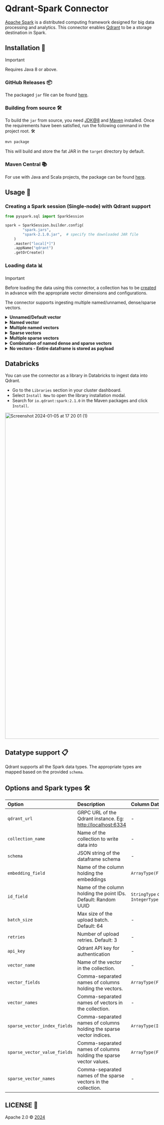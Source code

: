 # Qdrant-Spark Connector

[Apache Spark](https://spark.apache.org/) is a distributed computing framework designed for big data processing and analytics. This connector enables [Qdrant](https://qdrant.tech/) to be a storage destination in Spark.

## Installation 🚀

> [!IMPORTANT]  
> Requires Java 8 or above.

### GitHub Releases 📦

The packaged `jar` file can be found [here](https://github.com/qdrant/qdrant-spark/releases).

### Building from source 🛠️

To build the `jar` from source, you need [JDK@8](https://www.azul.com/downloads/#zulu) and [Maven](https://maven.apache.org/) installed.
Once the requirements have been satisfied, run the following command in the project root. 🛠️

```bash
mvn package
```

This will build and store the fat JAR in the `target` directory by default.

### Maven Central 📚

For use with Java and Scala projects, the package can be found [here](https://central.sonatype.com/artifact/io.qdrant/spark).

## Usage 📝

### Creating a Spark session (Single-node) with Qdrant support

```python
from pyspark.sql import SparkSession

spark = SparkSession.builder.config(
        "spark.jars",
        "spark-2.1.0.jar",  # specify the downloaded JAR file
    )
    .master("local[*]")
    .appName("qdrant")
    .getOrCreate()
```

### Loading data 📊

> [!IMPORTANT]
> Before loading the data using this connector, a collection has to be [created](https://qdrant.tech/documentation/concepts/collections/#create-a-collection) in advance with the appropriate vector dimensions and configurations.

The connector supports ingesting multiple named/unnamed, dense/sparse vectors.

<details>
  <summary><b>Unnamed/Default vector</b></summary>

```python
  <pyspark.sql.DataFrame>
   .write
   .format("io.qdrant.spark.Qdrant")
   .option("qdrant_url", <QDRANT_GRPC_URL>)
   .option("collection_name", <QDRANT_COLLECTION_NAME>)
   .option("embedding_field", <EMBEDDING_FIELD_NAME>)  # Expected to be a field of type ArrayType(FloatType)
   .option("schema", <pyspark.sql.DataFrame>.schema.json())
   .mode("append")
   .save()
```

</details>

<details>
  <summary><b>Named vector</b></summary>

```python
  <pyspark.sql.DataFrame>
   .write
   .format("io.qdrant.spark.Qdrant")
   .option("qdrant_url", <QDRANT_GRPC_URL>)
   .option("collection_name", <QDRANT_COLLECTION_NAME>)
   .option("embedding_field", <EMBEDDING_FIELD_NAME>)  # Expected to be a field of type ArrayType(FloatType)
   .option("vector_name", <VECTOR_NAME>)
   .option("schema", <pyspark.sql.DataFrame>.schema.json())
   .mode("append")
   .save()
```

> #### NOTE
>
> The `embedding_field` and `vector_name` options are maintained for backward compatibility. It is recommended to use `vector_fields` and `vector_names` for named vectors as shown below.

</details>

<details>
  <summary><b>Multiple named vectors</b></summary>

```python
  <pyspark.sql.DataFrame>
   .write
   .format("io.qdrant.spark.Qdrant")
   .option("qdrant_url", "<QDRANT_GRPC_URL>")
   .option("collection_name", "<QDRANT_COLLECTION_NAME>")
   .option("vector_fields", "<COLUMN_NAME>,<ANOTHER_COLUMN_NAME>")
   .option("vector_names", "<VECTOR_NAME>,<ANOTHER_VECTOR_NAME>")
   .option("schema", <pyspark.sql.DataFrame>.schema.json())
   .mode("append")
   .save()
```

</details>

<details>
  <summary><b>Sparse vectors</b></summary>

```python
  <pyspark.sql.DataFrame>
   .write
   .format("io.qdrant.spark.Qdrant")
   .option("qdrant_url", "<QDRANT_GRPC_URL>")
   .option("collection_name", "<QDRANT_COLLECTION_NAME>")
   .option("sparse_vector_value_fields", "<COLUMN_NAME>")
   .option("sparse_vector_index_fields", "<COLUMN_NAME>")
   .option("sparse_vector_names", "<SPARSE_VECTOR_NAME>")
   .option("schema", <pyspark.sql.DataFrame>.schema.json())
   .mode("append")
   .save()
```

</details>

<details>
  <summary><b>Multiple sparse vectors</b></summary>

```python
  <pyspark.sql.DataFrame>
   .write
   .format("io.qdrant.spark.Qdrant")
   .option("qdrant_url", "<QDRANT_GRPC_URL>")
   .option("collection_name", "<QDRANT_COLLECTION_NAME>")
   .option("sparse_vector_value_fields", "<COLUMN_NAME>,<ANOTHER_COLUMN_NAME>")
   .option("sparse_vector_index_fields", "<COLUMN_NAME>,<ANOTHER_COLUMN_NAME>")
   .option("sparse_vector_names", "<SPARSE_VECTOR_NAME>,<ANOTHER_SPARSE_VECTOR_NAME>")
   .option("schema", <pyspark.sql.DataFrame>.schema.json())
   .mode("append")
   .save()
```

</details>

<details>
  <summary><b>Combination of named dense and sparse vectors</b></summary>

```python
  <pyspark.sql.DataFrame>
   .write
   .format("io.qdrant.spark.Qdrant")
   .option("qdrant_url", "<QDRANT_GRPC_URL>")
   .option("collection_name", "<QDRANT_COLLECTION_NAME>")
   .option("vector_fields", "<COLUMN_NAME>,<ANOTHER_COLUMN_NAME>")
   .option("vector_names", "<VECTOR_NAME>,<ANOTHER_VECTOR_NAME>")
   .option("sparse_vector_value_fields", "<COLUMN_NAME>,<ANOTHER_COLUMN_NAME>")
   .option("sparse_vector_index_fields", "<COLUMN_NAME>,<ANOTHER_COLUMN_NAME>")
   .option("sparse_vector_names", "<SPARSE_VECTOR_NAME>,<ANOTHER_SPARSE_VECTOR_NAME>")
   .option("schema", <pyspark.sql.DataFrame>.schema.json())
   .mode("append")
   .save()
```

</details>

<details>
  <summary><b>No vectors - Entire dataframe is stored as payload</b></summary>

```python
  <pyspark.sql.DataFrame>
   .write
   .format("io.qdrant.spark.Qdrant")
   .option("qdrant_url", "<QDRANT_GRPC_URL>")
   .option("collection_name", "<QDRANT_COLLECTION_NAME>")
   .option("schema", <pyspark.sql.DataFrame>.schema.json())
   .mode("append")
   .save()
```

</details>

## Databricks

You can use the connector as a library in Databricks to ingest data into Qdrant.

- Go to the `Libraries` section in your cluster dashboard.
- Select `Install New` to open the library installation modal.
- Search for `io.qdrant:spark:2.1.0` in the Maven packages and click `Install`.

<img width="1064" alt="Screenshot 2024-01-05 at 17 20 01 (1)" src="https://github.com/qdrant/qdrant-spark/assets/46051506/d95773e0-c5c6-4ff2-bf50-8055bb08fd1b">

## Datatype support 📋

Qdrant supports all the Spark data types. The appropriate types are mapped based on the provided `schema`.

## Options and Spark types 🛠️

| Option                       | Description                                                         | Column DataType               | Required |
| :--------------------------- | :------------------------------------------------------------------ | :---------------------------- | :------- |
| `qdrant_url`                 | GRPC URL of the Qdrant instance. Eg: <http://localhost:6334>        | -                             | ✅       |
| `collection_name`            | Name of the collection to write data into                           | -                             | ✅       |
| `schema`                     | JSON string of the dataframe schema                                 | -                             | ✅       |
| `embedding_field`            | Name of the column holding the embeddings                           | `ArrayType(FloatType)`        | ❌       |
| `id_field`                   | Name of the column holding the point IDs. Default: Random UUID      | `StringType` or `IntegerType` | ❌       |
| `batch_size`                 | Max size of the upload batch. Default: 64                           | -                             | ❌       |
| `retries`                    | Number of upload retries. Default: 3                                | -                             | ❌       |
| `api_key`                    | Qdrant API key for authentication                                   | -                             | ❌       |
| `vector_name`                | Name of the vector in the collection.                               | -                             | ❌       |
| `vector_fields`              | Comma-separated names of columns holding the vectors.               | `ArrayType(FloatType)`        | ❌       |
| `vector_names`               | Comma-separated names of vectors in the collection.                 | -                             | ❌       |
| `sparse_vector_index_fields` | Comma-separated names of columns holding the sparse vector indices. | `ArrayType(IntegerType)`      | ❌       |
| `sparse_vector_value_fields` | Comma-separated names of columns holding the sparse vector values.  | `ArrayType(FloatType)`        | ❌       |
| `sparse_vector_names`        | Comma-separated names of the sparse vectors in the collection.      | -                             | ❌       |

## LICENSE 📜

Apache 2.0 © [2024](https://github.com/qdrant/qdrant-spark/blob/master/LICENSE)
